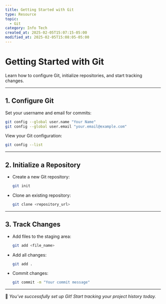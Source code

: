 ```yaml
---
title: Getting Started with Git
type: Resource
topic:
  - Git
category: Info Tech
created_at: 2025-02-05T15:07:15-05:00
modified_at: 2025-02-05T15:08:05-05:00
---
```


# **Getting Started with Git**

Learn how to configure Git, initialize repositories, and start tracking changes.

---

## **1. Configure Git**
Set your username and email for commits:
```bash
git config --global user.name "Your Name"
git config --global user.email "your.email@example.com"
```

View your Git configuration:
```bash
git config --list
```

---

## **2. Initialize a Repository**
- Create a new Git repository:
  ```bash
  git init
  ```
- Clone an existing repository:
  ```bash
  git clone <repository_url>
  ```

---

## **3. Track Changes**
- Add files to the staging area:
  ```bash
  git add <file_name>
  ```
- Add all changes:
  ```bash
  git add .
  ```
- Commit changes:
  ```bash
  git commit -m "Your commit message"
  ```

---

🎉 *You’ve successfully set up Git! Start tracking your project history today.*
